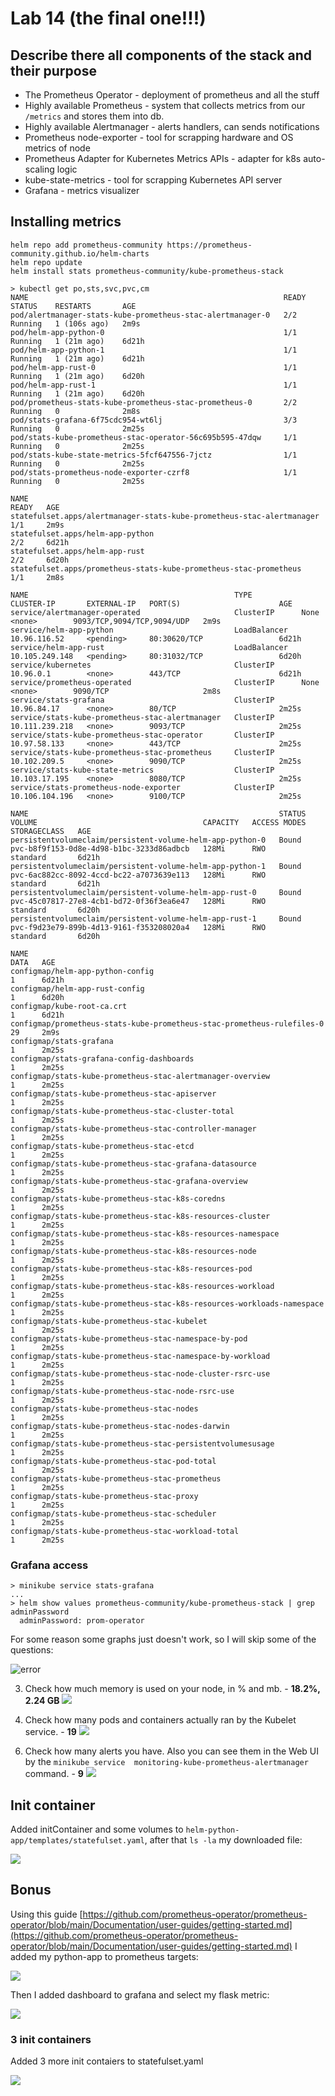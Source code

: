 # Lab 14 (the final one!!!)

## Describe there all components of the stack and their purpose

+ The Prometheus Operator - deployment of prometheus and all the stuff
+ Highly available Prometheus - system that collects metrics from our `/metrics` and stores them into db.
+ Highly available Alertmanager - alerts handlers, can sends notifications
+ Prometheus node-exporter - tool for scrapping hardware and OS metrics of node
+ Prometheus Adapter for Kubernetes Metrics APIs - adapter for k8s auto-scaling logic
+ kube-state-metrics - tool for scrapping Kubernetes API server
+ Grafana - metrics visualizer

## Installing metrics

```console
helm repo add prometheus-community https://prometheus-community.github.io/helm-charts
helm repo update
helm install stats prometheus-community/kube-prometheus-stack
```

```console
> kubectl get po,sts,svc,pvc,cm
NAME                                                         READY   STATUS    RESTARTS       AGE
pod/alertmanager-stats-kube-prometheus-stac-alertmanager-0   2/2     Running   1 (106s ago)   2m9s
pod/helm-app-python-0                                        1/1     Running   1 (21m ago)    6d21h
pod/helm-app-python-1                                        1/1     Running   1 (21m ago)    6d21h
pod/helm-app-rust-0                                          1/1     Running   1 (21m ago)    6d20h
pod/helm-app-rust-1                                          1/1     Running   1 (21m ago)    6d20h
pod/prometheus-stats-kube-prometheus-stac-prometheus-0       2/2     Running   0              2m8s
pod/stats-grafana-6f75cdc954-wt6lj                           3/3     Running   0              2m25s
pod/stats-kube-prometheus-stac-operator-56c695b595-47dqw     1/1     Running   0              2m25s
pod/stats-kube-state-metrics-5fcf647556-7jctz                1/1     Running   0              2m25s
pod/stats-prometheus-node-exporter-czrf8                     1/1     Running   0              2m25s

NAME                                                                    READY   AGE
statefulset.apps/alertmanager-stats-kube-prometheus-stac-alertmanager   1/1     2m9s
statefulset.apps/helm-app-python                                        2/2     6d21h
statefulset.apps/helm-app-rust                                          2/2     6d20h
statefulset.apps/prometheus-stats-kube-prometheus-stac-prometheus       1/1     2m8s

NAME                                              TYPE           CLUSTER-IP       EXTERNAL-IP   PORT(S)                      AGE
service/alertmanager-operated                     ClusterIP      None             <none>        9093/TCP,9094/TCP,9094/UDP   2m9s
service/helm-app-python                           LoadBalancer   10.96.116.52     <pending>     80:30620/TCP                 6d21h
service/helm-app-rust                             LoadBalancer   10.105.249.148   <pending>     80:31032/TCP                 6d20h
service/kubernetes                                ClusterIP      10.96.0.1        <none>        443/TCP                      6d21h
service/prometheus-operated                       ClusterIP      None             <none>        9090/TCP                     2m8s
service/stats-grafana                             ClusterIP      10.96.84.17      <none>        80/TCP                       2m25s
service/stats-kube-prometheus-stac-alertmanager   ClusterIP      10.111.239.218   <none>        9093/TCP                     2m25s
service/stats-kube-prometheus-stac-operator       ClusterIP      10.97.58.133     <none>        443/TCP                      2m25s
service/stats-kube-prometheus-stac-prometheus     ClusterIP      10.102.209.5     <none>        9090/TCP                     2m25s
service/stats-kube-state-metrics                  ClusterIP      10.103.17.195    <none>        8080/TCP                     2m25s
service/stats-prometheus-node-exporter            ClusterIP      10.106.104.196   <none>        9100/TCP                     2m25s

NAME                                                        STATUS   VOLUME                                     CAPACITY   ACCESS MODES   STORAGECLASS   AGE
persistentvolumeclaim/persistent-volume-helm-app-python-0   Bound    pvc-b8f9f153-0d8e-4d98-b1bc-3233d86adbcb   128Mi      RWO            standard       6d21h
persistentvolumeclaim/persistent-volume-helm-app-python-1   Bound    pvc-6ac882cc-8092-4ccd-bc22-a7073639e113   128Mi      RWO            standard       6d21h
persistentvolumeclaim/persistent-volume-helm-app-rust-0     Bound    pvc-45c07817-27e8-4cb1-bd72-0f36f3ea6e47   128Mi      RWO            standard       6d20h
persistentvolumeclaim/persistent-volume-helm-app-rust-1     Bound    pvc-f9d23e79-899b-4d13-9161-f353208020a4   128Mi      RWO            standard       6d20h

NAME                                                                     DATA   AGE
configmap/helm-app-python-config                                         1      6d21h
configmap/helm-app-rust-config                                           1      6d20h
configmap/kube-root-ca.crt                                               1      6d21h
configmap/prometheus-stats-kube-prometheus-stac-prometheus-rulefiles-0   29     2m9s
configmap/stats-grafana                                                  1      2m25s
configmap/stats-grafana-config-dashboards                                1      2m25s
configmap/stats-kube-prometheus-stac-alertmanager-overview               1      2m25s
configmap/stats-kube-prometheus-stac-apiserver                           1      2m25s
configmap/stats-kube-prometheus-stac-cluster-total                       1      2m25s
configmap/stats-kube-prometheus-stac-controller-manager                  1      2m25s
configmap/stats-kube-prometheus-stac-etcd                                1      2m25s
configmap/stats-kube-prometheus-stac-grafana-datasource                  1      2m25s
configmap/stats-kube-prometheus-stac-grafana-overview                    1      2m25s
configmap/stats-kube-prometheus-stac-k8s-coredns                         1      2m25s
configmap/stats-kube-prometheus-stac-k8s-resources-cluster               1      2m25s
configmap/stats-kube-prometheus-stac-k8s-resources-namespace             1      2m25s
configmap/stats-kube-prometheus-stac-k8s-resources-node                  1      2m25s
configmap/stats-kube-prometheus-stac-k8s-resources-pod                   1      2m25s
configmap/stats-kube-prometheus-stac-k8s-resources-workload              1      2m25s
configmap/stats-kube-prometheus-stac-k8s-resources-workloads-namespace   1      2m25s
configmap/stats-kube-prometheus-stac-kubelet                             1      2m25s
configmap/stats-kube-prometheus-stac-namespace-by-pod                    1      2m25s
configmap/stats-kube-prometheus-stac-namespace-by-workload               1      2m25s
configmap/stats-kube-prometheus-stac-node-cluster-rsrc-use               1      2m25s
configmap/stats-kube-prometheus-stac-node-rsrc-use                       1      2m25s
configmap/stats-kube-prometheus-stac-nodes                               1      2m25s
configmap/stats-kube-prometheus-stac-nodes-darwin                        1      2m25s
configmap/stats-kube-prometheus-stac-persistentvolumesusage              1      2m25s
configmap/stats-kube-prometheus-stac-pod-total                           1      2m25s
configmap/stats-kube-prometheus-stac-prometheus                          1      2m25s
configmap/stats-kube-prometheus-stac-proxy                               1      2m25s
configmap/stats-kube-prometheus-stac-scheduler                           1      2m25s
configmap/stats-kube-prometheus-stac-workload-total                      1      2m25s
```

### Grafana access

```console
> minikube service stats-grafana
...
> helm show values prometheus-community/kube-prometheus-stack | grep  adminPassword
  adminPassword: prom-operator
```

For some reason some graphs just doesn't work, so I will skip some of the questions:

![error](https://i.imgur.com/qe3Yrbm.png)

  <!-- // SKIPPED 1. Check how much CPU and Memory your StatefulSet is consuming. -->

  <!-- // SKIPPED 2. Check which Pod is using CPU more than others and which is less in the default namespace. -->

  3. Check how much memory is used on your node, in % and mb. - **18.2%, 2.24 GB**
  ![](https://i.imgur.com/tmwYwRR.png)

  4. Check how many pods and containers actually ran by the Kubelet service. - **19**
  ![](https://i.imgur.com/WrD2WXH.png)

  <!-- // SKIPPED 5. Check which Pod is using network more than others and which is less in the default namespace. -->

  6. Check how many alerts you have. Also you can see them in the Web UI by the `minikube service  monitoring-kube-prometheus-alertmanager` command. - **9**
![](https://i.imgur.com/NVndN0G.png)

## Init container

Added initContainer and some volumes to `helm-python-app/templates/statefulset.yaml`, after that `ls -la` my downloaded file:

![](https://i.imgur.com/MV6EEqO.png)


## Bonus

Using this guide [https://github.com/prometheus-operator/prometheus-operator/blob/main/Documentation/user-guides/getting-started.md](https://github.com/prometheus-operator/prometheus-operator/blob/main/Documentation/user-guides/getting-started.md) I added my python-app to prometheus targets:

![](https://i.imgur.com/rBNmkrT.png)

Then I added dashboard to grafana and select my flask metric:

![](https://i.imgur.com/B04Zhjs.png)


### 3 init containers

Added 3 more init contaiers to statefulset.yaml

![](https://i.imgur.com/MOy6yPW.png)